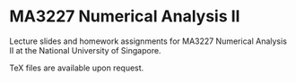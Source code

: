 # MA3227 Numerical Analysis II

Lecture slides and homework assignments for MA3227 Numerical Analysis II at the National University of Singapore.

TeX files are available upon request.